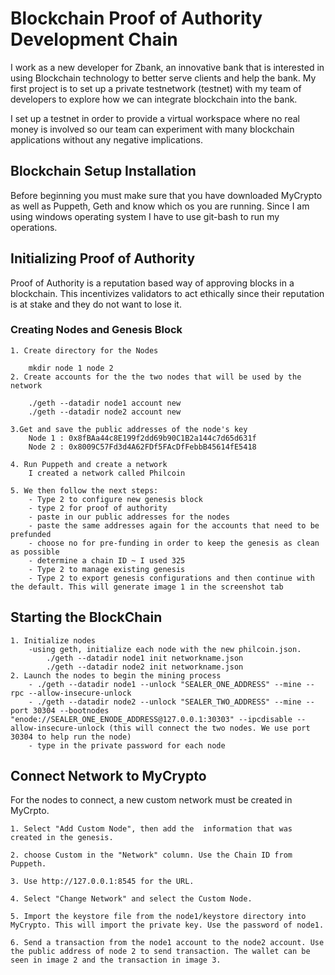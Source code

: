 # Blockchain Proof of Authority Development Chain

I work as a new developer for Zbank, an innovative bank that is interested in using Blockchain technology to better serve clients and help the bank. My first project is to set up a private testnetwork (testnet) with my team of developers to explore how we can integrate blockchain into the bank. 

I set up a testnet in order to provide a virtual workspace where no real money is involved so our team can experiment with many blockchain applications without any negative implications.

## Blockchain Setup Installation 

Before beginning you must make sure that you have downloaded MyCrypto as well as Puppeth, Geth and know which os you are running. Since I am using windows operating system I have to use git-bash to run my operations. 

## Initializing Proof of Authority 

Proof of Authority is a reputation based way of approving blocks in a blockchain. This incentivizes validators to act ethically since their reputation is at stake and they do not want to lose it. 

### Creating Nodes and Genesis Block
    1. Create directory for the Nodes

        mkdir node 1 node 2
    2. Create accounts for the the two nodes that will be used by the network

        ./geth --datadir node1 account new
        ./geth --datadir node2 account new

    3.Get and save the public addresses of the node's key
        Node 1 : 0x8fBAa44c8E199f2dd69b90C1B2a144c7d65d631f
        Node 2 : 0x8009C57Fd3d4A62FDf5FAcDfFebbB45614fE5418

    4. Run Puppeth and create a network 
        I created a network called Philcoin
    
    5. We then follow the next steps:
        - Type 2 to configure new genesis block
        - type 2 for proof of authority 
        - paste in our public addresses for the nodes
        - paste the same addresses again for the accounts that need to be prefunded
        - choose no for pre-funding in order to keep the genesis as clean as possible 
        - determine a chain ID ~ I used 325
        - Type 2 to manage existing genesis
        - Type 2 to export genesis configurations and then continue with the default. This will generate image 1 in the screenshot tab
        
    
## Starting the BlockChain 
    1. Initialize nodes
        -using geth, initialize each node with the new philcoin.json.
            ./geth --datadir node1 init networkname.json
            ./geth --datadir node2 init networkname.json
    2. Launch the nodes to begin the mining process 
        - ./geth --datadir node1 --unlock "SEALER_ONE_ADDRESS" --mine --rpc --allow-insecure-unlock
        - ./geth --datadir node2 --unlock "SEALER_TWO_ADDRESS" --mine --port 30304 --bootnodes "enode://SEALER_ONE_ENODE_ADDRESS@127.0.0.1:30303" --ipcdisable --allow-insecure-unlock (this will connect the two nodes. We use port 30304 to help run the node)
        - type in the private password for each node 

## Connect Network to MyCrypto 
For the nodes to connect, a new custom network must be created in MyCrpto.

    1. Select "Add Custom Node", then add the  information that was created in the genesis.

    2. choose Custom in the "Network" column. Use the Chain ID from Puppeth.

    3. Use http://127.0.0.1:8545 for the URL.

    4. Select "Change Network" and select the Custom Node.

    5. Import the keystore file from the node1/keystore directory into MyCrypto. This will import the private key. Use the password of node1.

    6. Send a transaction from the node1 account to the node2 account. Use the public address of node 2 to send transaction. The wallet can be seen in image 2 and the transaction in image 3. 
    







